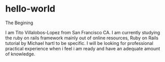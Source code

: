 # hello-world
The Begining


I am Tito Villalobos-Lopez from San Francisco CA. I am currently studying the ruby on rails framework mainly out of online resources, Ruby on Rails tutorial by Michael hartl to be specific. I will be looking for professional practical experience when i feel i am ready and have an adequate amount of knowledge. 
